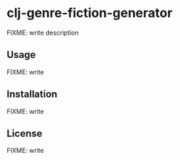 # clj-genre-fiction-generator

FIXME: write description

## Usage

FIXME: write

## Installation

FIXME: write

## License

FIXME: write
